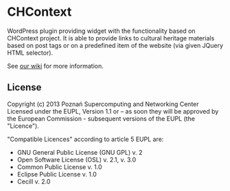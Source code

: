 # CHContextWordPress plugin providing widget with the functionality based on CHContext project. It is able to provide links to cultural heritage materials based on post tags or on a predefined item of the website (via given JQuery HTML selector).See [our wiki](https://github.com/psnc-dl/wp-chcontext/wiki) for more information.## LicenseCopyright (c) 2013 Poznań Supercomputing and Networking Center  Licensed under the EUPL, Version 1.1 or – as soon they will be approved by the European Commission - subsequent versions of the EUPL (the "Licence"). "Compatible Licences" according to article 5 EUPL are:* GNU General Public License (GNU GPL) v. 2* Open Software License (OSL) v. 2.1, v. 3.0* Common Public License v. 1.0* Eclipse Public License v. 1.0* Cecill v. 2.0 